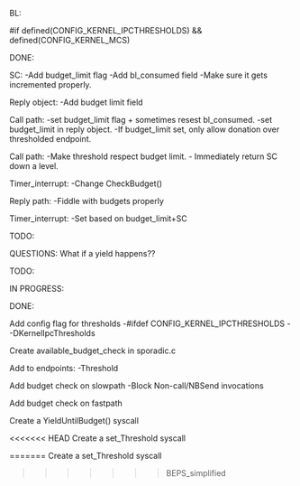 

BL:

#if defined(CONFIG_KERNEL_IPCTHRESHOLDS) && defined(CONFIG_KERNEL_MCS)

DONE:

SC:
    -Add budget_limit flag
    -Add bl_consumed field
    -Make sure it gets incremented properly.

Reply object:
    -Add budget limit field

Call path:
    -set budget_limit flag + sometimes resest bl_consumed.
    -set budget_limit in reply object.
    -If budget_limit set, only allow donation over thresholded endpoint.

Call path:
    -Make threshold respect budget limit.
        - Immediately return SC down a level.

Timer_interrupt:
    -Change CheckBudget()



Reply path:
    -Fiddle with budgets properly


Timer_interrupt:
    -Set based on budget_limit+SC

TODO:






QUESTIONS:
What if a yield happens??




TODO:




IN PROGRESS:



DONE:

Add config flag for thresholds
    -#ifdef CONFIG_KERNEL_IPCTHRESHOLDS
    - -DKernelIpcThresholds 

Create available_budget_check in sporadic.c

Add to endpoints:
    -Threshold

Add budget check on slowpath
    -Block Non-call/NBSend invocations

Add budget check on fastpath

Create a YieldUntilBudget() syscall


<<<<<<< HEAD
Create a set_Threshold syscall






=======
Create a set_Threshold syscall
>>>>>>> BEPS_simplified
